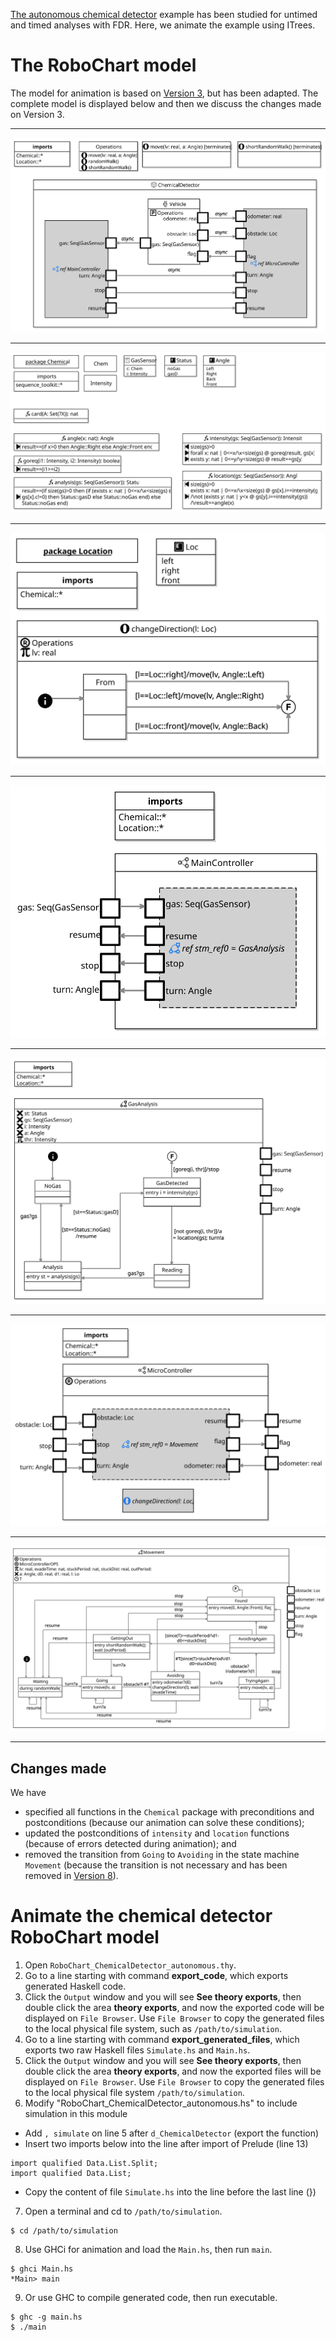 [The autonomous chemical detector](https://robostar.cs.york.ac.uk/case_studies/autonomous-chemical-detector/autonomous-chemical-detector.html) example has been studied for untimed and timed analyses with FDR. Here, we animate the example using ITrees.

# The RoboChart model
The model for animation is based on [Version 3](https://robostar.cs.york.ac.uk/case_studies/autonomous-chemical-detector/autonomous-chemical-detector.html#version3), but has been adapted. The complete model is displayed below and then we discuss the changes made on Version 3.

-----
![Module](document/images/Module.svg?raw=true&sanitize=true "Module")

-----
![Chemical](document/images/ChemicalNew.svg?raw=true&sanitize=true "Chemical package")

-----
![Location](document/images/Location.svg?raw=true&sanitize=true "Location package")

-----
![MainController](document/images/MainController.svg?raw=true&sanitize=true "MainController")

-----
![GasAnalysis](document/images/GasAnalysis.svg?raw=true&sanitize=true "GasAnalysis")

-----
![MicroController](document/images/MicroController.svg?raw=true&sanitize=true "MicroController")

-----
![Movement](document/images/Movement.svg?raw=true&sanitize=true "Movement")

-----

## Changes made
We have
- specified all functions in the `Chemical` package with preconditions and postconditions (because our animation can solve these conditions);
- updated the postconditions of `intensity` and `location` functions (because of errors detected during animation); and
- removed the transition from `Going` to `Avoiding` in the state machine `Movement` (because the transition is not necessary and has been removed in [Version 8](https://robostar.cs.york.ac.uk/case_studies/autonomous-chemical-detector/autonomous-chemical-detector.html#version8)). 

# Animate the chemical detector RoboChart model

1. Open `RoboChart_ChemicalDetector_autonomous.thy`.
2. Go to a line starting with command **export_code**, which exports generated Haskell code.
3. Click the `Output` window and you will see **See theory exports**, then double click the area **theory exports**, and now the exported code will be displayed on `File Browser`. Use `File Browser` to copy the generated files to the local physical file system, such as `/path/to/simulation`.
4. Go to a line starting with command **export_generated_files**, which exports two raw Haskell files `Simulate.hs` and `Main.hs`.
5. Click the `Output` window and you will see **See theory exports**, then double click the area **theory exports**, and now the exported files will be displayed on `File Browser`. Use `File Browser` to copy the generated files to the local physical file system `/path/to/simulation`.
6. Modify "RoboChart_ChemicalDetector_autonomous.hs" to include simulation in this module
- Add `, simulate` on line 5 after `d_ChemicalDetector` (export the function)
- Insert two imports below into the line after import of Prelude (line 13)
```
import qualified Data.List.Split;
import qualified Data.List;
```
- Copy the content of file `Simulate.hs` into the line before the last line (})
7. Open a terminal and cd to `/path/to/simulation`.
```
$ cd /path/to/simulation
```
8. Use GHCi for animation and load the `Main.hs`, then run `main`.
```
$ ghci Main.hs
*Main> main
```
9. Or use GHC to compile generated code, then run executable.
```
$ ghc -g main.hs
$ ./main
```
